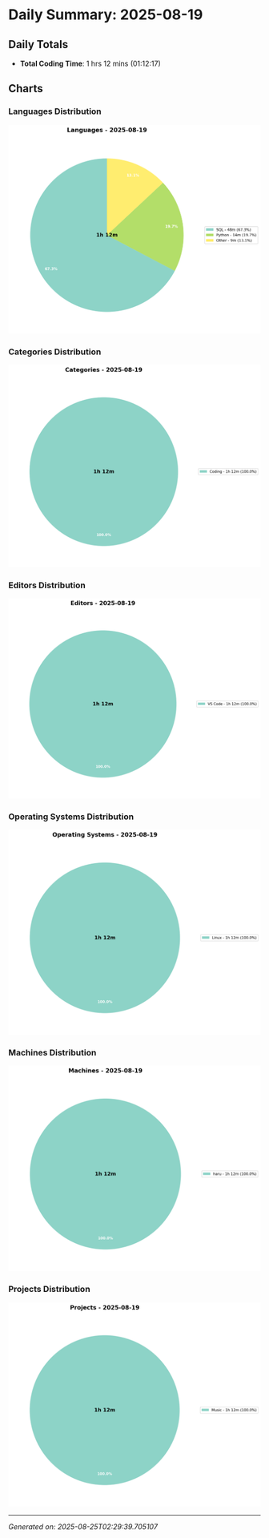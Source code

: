 # Daily Summary: 2025-08-19

## Daily Totals
- **Total Coding Time**: 1 hrs 12 mins (01:12:17)

## Charts

### Languages Distribution
![Languages](/charts/languages_-_2025-08-19.png)

### Categories Distribution
![Categories](/charts/categories_-_2025-08-19.png)

### Editors Distribution
![Editors](/charts/editors_-_2025-08-19.png)

### Operating Systems Distribution
![Operating Systems](/charts/operating_systems_-_2025-08-19.png)

### Machines Distribution
![Machines](/charts/machines_-_2025-08-19.png)

### Projects Distribution
![Projects](/charts/projects_-_2025-08-19.png)

---
*Generated on: 2025-08-25T02:29:39.705107*
